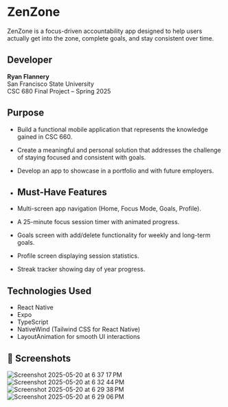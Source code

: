# ZenZone
ZenZone is a focus-driven accountability app designed to help users actually get into the zone, complete goals, and stay consistent over time.

## Developer  
**Ryan Flannery**  
San Francisco State University  
CSC 680 Final Project – Spring 2025

## Purpose  
- Build a functional mobile application that represents the knowledge gained in CSC 660.  
- Create a meaningful and personal solution that addresses the challenge of staying focused and consistent with goals.  
- Develop an app to showcase in a portfolio and with future employers.

- ## Must-Have Features  
- Multi-screen app navigation (Home, Focus Mode, Goals, Profile).
- A 25-minute focus session timer with animated progress.
- Goals screen with add/delete functionality for weekly and long-term goals.
- Profile screen displaying session statistics.
- Streak tracker showing day of year progress.

## Technologies Used  
- React Native  
- Expo  
- TypeScript  
- NativeWind (Tailwind CSS for React Native)  
- LayoutAnimation for smooth UI interactions

## 📸 Screenshots

![Screenshot 2025-05-20 at 6 37 17 PM](https://github.com/user-attachments/assets/7fd8fec2-b9e8-4554-b4e7-1fe484f38d1e)
![Screenshot 2025-05-20 at 6 32 44 PM](https://github.com/user-attachments/assets/ea599955-ee26-4aa6-b25a-2e3f3f9c7be5)
![Screenshot 2025-05-20 at 6 29 38 PM](https://github.com/user-attachments/assets/db58155e-2f7d-4b57-b4e8-9f062cf71508)
![Screenshot 2025-05-20 at 6 29 06 PM](https://github.com/user-attachments/assets/c854150d-d92a-4356-b8a6-299c8c74077e)

